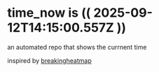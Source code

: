 # time_now is (( 2025-09-12T14:15:00.557Z ))

an automated repo that shows the currnent time

inspired by [breakingheatmap](https://github.com/breakingheatmap/breakingheatmap)